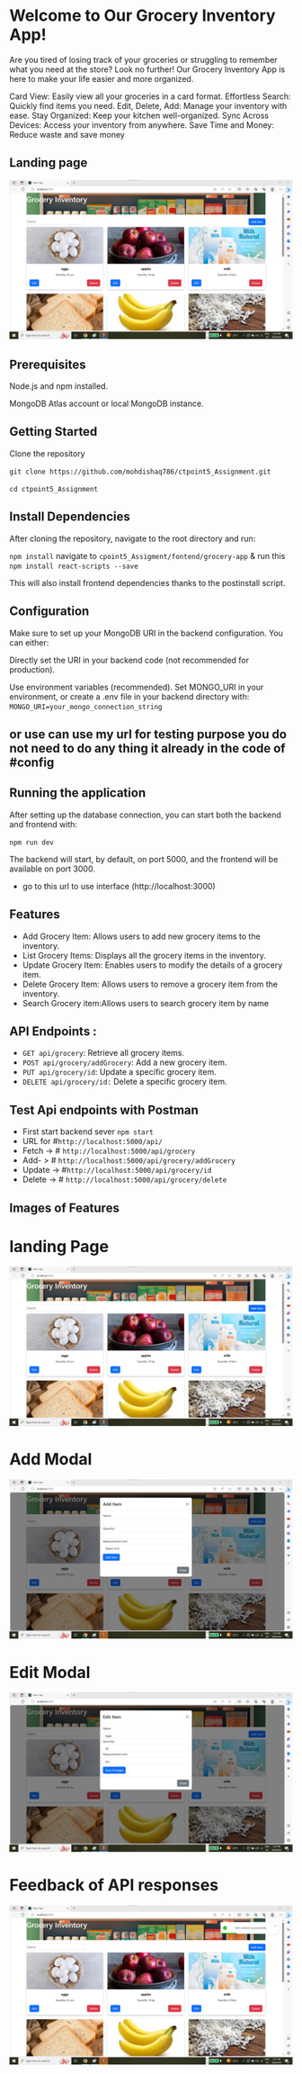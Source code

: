 # Welcome to Our Grocery Inventory App!
Are you tired of losing track of your groceries or struggling to remember what you need at the store? Look no further! Our Grocery Inventory App is here to make your life easier and more organized.

Card View: Easily view all your groceries in a card format.
Effortless Search: Quickly find items you need.
Edit, Delete, Add: Manage your inventory with ease.
Stay Organized: Keep your kitchen well-organized.
Sync Across Devices: Access your inventory from anywhere.
Save Time and Money: Reduce waste and save money

## Landing page 

![Alt Text](page.png)

## Prerequisites
Node.js and npm installed.

MongoDB Atlas account or local MongoDB instance.

## Getting Started
Clone the repository

`git clone https://github.com/mohdishaq786/ctpoint5_Assignment.git`

`cd ctpoint5_Assignment`

## Install Dependencies

After cloning the repository, navigate to the root directory and run:

`npm install`
 navigate to `cpoint5_Assigment/fontend/grocery-app` & run this `npm install react-scripts --save`

This will also install frontend dependencies thanks to the postinstall script.

## Configuration
Make sure to set up your MongoDB URI in the backend configuration. You can either:

Directly set the URI in your backend code (not recommended for production).

Use environment variables (recommended). Set MONGO_URI in your environment, or create a .env file in your backend directory with:
`MONGO_URI=your_mongo_connection_string`

## or use  can use my url for testing purpose you do  not need to do any thing it already in the code of #config

## Running the application
After setting up the database connection, you can start both the backend and frontend with:

 `npm run dev`

The backend will start, by default, on port 5000, and the frontend will be available on port 3000.

- go to this url to use interface (http://localhost:3000)

## Features

- Add Grocery Item: Allows users to add new grocery items to the inventory.
- List Grocery Items: Displays all the grocery items in the inventory.
- Update Grocery Item: Enables users to modify the details of a grocery item.
- Delete Grocery Item: Allows users to remove a grocery item from the inventory.
- Search Grocery item:Allows users to search grocery item by name

## API Endpoints :

- `GET api/grocery`: Retrieve all grocery items.
- `POST api/grocery/addGrocery`: Add a new grocery item.
- `PUT api/grocery/id`: Update a specific grocery item.
- `DELETE api/grocery/id:` Delete a specific grocery item.

## Test Api endpoints with Postman
- First start backend sever `npm start`
- URL for #`http://localhost:5000/api/ `
- Fetch -> # `http://localhost:5000/api/grocery`
- Add- > # `http://localhost:5000/api/grocery/addGrocery`
- Update -> #`http://localhost:5000/api/grocery/id`
- Delete -> # `http://localhost:5000/api/grocery/delete`


## Images of Features

# landing Page

![Alt Text](page.png)

# Add Modal

<img src="addIitem.png" >

# Edit Modal

<img src="edit.png" >

# Feedback of API responses

<img src="toastmsg.png" >




